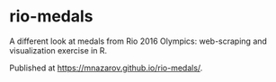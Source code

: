 # rio-medals
A different look at medals from Rio 2016 Olympics: web-scraping and visualization exercise in R.

Published at https://mnazarov.github.io/rio-medals/.
